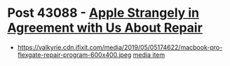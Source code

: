 # Post 43088 - [Apple Strangely in Agreement with Us About Repair](https://www.ifixit.com/News/43088/apple-strangely-in-agreement-with-us-about-repair)

- https://valkyrie.cdn.ifixit.com/media/2019/05/05174622/macbook-pro-flexgate-repair-program-600x400.jpeg [media item](media-27381.md)